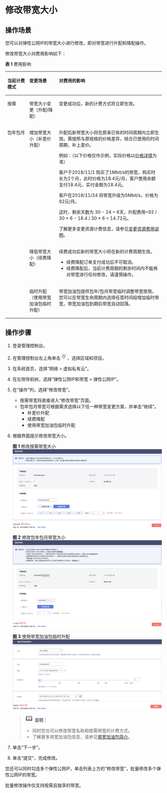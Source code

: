 # 修改带宽大小<a name="eip_0012"></a>

## 操作场景<a name="section242619435115"></a>

您可以对弹性公网IP的带宽大小进行修改，即对带宽进行升配和降配操作。

修改带宽大小对费用影响如下：

**表 1**  费用影响

<a name="zh-cn_topic_0118498819_table117061129519"></a>
<table><thead align="left"><tr id="zh-cn_topic_0118498819_row2070710212517"><th class="cellrowborder" valign="top" width="14.04%" id="mcps1.2.4.1.1"><p id="zh-cn_topic_0118498819_p22514331491"><a name="zh-cn_topic_0118498819_p22514331491"></a><a name="zh-cn_topic_0118498819_p22514331491"></a>当前计费模式</p>
</th>
<th class="cellrowborder" valign="top" width="18.91%" id="mcps1.2.4.1.2"><p id="zh-cn_topic_0118498819_p13707142550"><a name="zh-cn_topic_0118498819_p13707142550"></a><a name="zh-cn_topic_0118498819_p13707142550"></a>变更场景</p>
</th>
<th class="cellrowborder" valign="top" width="67.05%" id="mcps1.2.4.1.3"><p id="zh-cn_topic_0118498819_p1170715212514"><a name="zh-cn_topic_0118498819_p1170715212514"></a><a name="zh-cn_topic_0118498819_p1170715212514"></a>对费用的影响</p>
</th>
</tr>
</thead>
<tbody><tr id="row129737166211"><td class="cellrowborder" valign="top" width="14.04%" headers="mcps1.2.4.1.1 "><p id="p29731716727"><a name="p29731716727"></a><a name="p29731716727"></a>按需</p>
</td>
<td class="cellrowborder" valign="top" width="18.91%" headers="mcps1.2.4.1.2 "><p id="p103945561024"><a name="p103945561024"></a><a name="p103945561024"></a>带宽大小变更（升配/降配）</p>
</td>
<td class="cellrowborder" valign="top" width="67.05%" headers="mcps1.2.4.1.3 "><p id="p99732163210"><a name="p99732163210"></a><a name="p99732163210"></a>变更成功后，新的计费方式将立即生效。</p>
</td>
</tr>
<tr id="zh-cn_topic_0118498819_row6707727518"><td class="cellrowborder" rowspan="3" valign="top" width="14.04%" headers="mcps1.2.4.1.1 "><p id="zh-cn_topic_0118498819_p2251833692"><a name="zh-cn_topic_0118498819_p2251833692"></a><a name="zh-cn_topic_0118498819_p2251833692"></a>包年包月</p>
</td>
<td class="cellrowborder" valign="top" width="18.91%" headers="mcps1.2.4.1.2 "><p id="zh-cn_topic_0118498819_p37072027518"><a name="zh-cn_topic_0118498819_p37072027518"></a><a name="zh-cn_topic_0118498819_p37072027518"></a>增加带宽大小（补差价升配）</p>
</td>
<td class="cellrowborder" valign="top" width="67.05%" headers="mcps1.2.4.1.3 "><p id="zh-cn_topic_0118498819_p767918917713"><a name="zh-cn_topic_0118498819_p767918917713"></a><a name="zh-cn_topic_0118498819_p767918917713"></a>升配后新带宽大小将在原来已有的时间周期内立即生效。需按照与原规格的价格差异，结合已使用的时间周期，补上差价。</p>
<p id="p86671154121414"><a name="p86671154121414"></a><a name="p86671154121414"></a>例如：（以下价格仅作示例，实际价格以<a href="https://www.huaweicloud.com/pricing.html#/eip" target="_blank" rel="noopener noreferrer">价格详情</a>为准）</p>
<p id="p12682927111510"><a name="p12682927111510"></a><a name="p12682927111510"></a>客户于2018/11/1 购买了1Mbit/s的带宽，购买时长为1个月，此时价格为18.4元/月，客户使用余额支付18.4元，实付金额为18.4元。</p>
<p id="p4682827141512"><a name="p4682827141512"></a><a name="p4682827141512"></a>客户在2018/11/24 将带宽升级为5Mbit/s，价格为92元/月。</p>
<p id="p2682327141516"><a name="p2682327141516"></a><a name="p2682327141516"></a>这时，剩余天数为 30 - 24 = 6天，升配费用=92 / 30 * 6 - 18.4 / 30 * 6 = 14.72元。</p>
<p id="p9529133320254"><a name="p9529133320254"></a><a name="p9529133320254"></a>了解更多变更资源计费信息，请参见<a href="https://support.huaweicloud.com/usermanual-billing/zh-cn_topic_0045348012.html" target="_blank" rel="noopener noreferrer">变更资源费用说明</a>。</p>
</td>
</tr>
<tr id="zh-cn_topic_0118498819_row1616328121117"><td class="cellrowborder" valign="top" headers="mcps1.2.4.1.1 "><p id="zh-cn_topic_0118498819_p661712881111"><a name="zh-cn_topic_0118498819_p661712881111"></a><a name="zh-cn_topic_0118498819_p661712881111"></a>降低带宽大小（续费降配）</p>
</td>
<td class="cellrowborder" valign="top" headers="mcps1.2.4.1.2 "><p id="zh-cn_topic_0118498819_p186171228151117"><a name="zh-cn_topic_0118498819_p186171228151117"></a><a name="zh-cn_topic_0118498819_p186171228151117"></a>续费成功后新的带宽大小将在新的计费周期生效。</p>
<a name="zh-cn_topic_0118498819_ul178551434171416"></a><a name="zh-cn_topic_0118498819_ul178551434171416"></a><ul id="zh-cn_topic_0118498819_ul178551434171416"><li>续费降配订单支付成功后不可取消。</li><li>续费降配后，当前计费周期的剩余时间内不能再对带宽进行任何修改，请谨慎操作。</li></ul>
</td>
</tr>
<tr id="row1942717113405"><td class="cellrowborder" valign="top" headers="mcps1.2.4.1.1 "><p id="p15428141184018"><a name="p15428141184018"></a><a name="p15428141184018"></a>临时升配（使用带宽加油包临时升配）</p>
</td>
<td class="cellrowborder" valign="top" headers="mcps1.2.4.1.2 "><p id="p742891104019"><a name="p742891104019"></a><a name="p742891104019"></a>带宽加油包提供包年/包月带宽临时调整带宽使用。您可以在带宽生命周期内选择任意时间段增加临时带宽，带宽加油包到期后带宽自动回落。</p>
</td>
</tr>
</tbody>
</table>

## 操作步骤<a name="section1671903618"></a>

1.  登录管理控制台。
2.  在管理控制台左上角单击![](figures/icon-region-0.png)，选择区域和项目。
3.  在系统首页，选择“网络 \> 虚拟私有云”。
4.  在左侧导航树，选择“弹性公网IP和带宽 \> 弹性公网IP”。
5.  在“操作”列，选择“修改带宽”。
    -   按需带宽将直接进入“修改带宽”页面。
    -   包年包月带宽可根据需求选择以下任一种带宽变更方案，并单击“继续”。
        -   补差价升配
        -   续费降配
        -   使用带宽加油包临时升配

6.  根据界面提示修改带宽大小。

    **图 1**  修改按需带宽大小<a name="fig7593194953617"></a>  
    ![](figures/修改按需带宽大小.png "修改按需带宽大小")

    **图 2**  修改包年包月带宽大小<a name="fig15937494364"></a>  
    ![](figures/修改包年包月带宽大小.png "修改包年包月带宽大小")

    **图 3**  使用带宽加油包临时升配<a name="fig47148351491"></a>  
    ![](figures/使用带宽加油包临时升配.png "使用带宽加油包临时升配")

    >![](public_sys-resources/icon-note.gif) **说明：**   
    >-   同时您也可以修改带宽名称和按需带宽的计费方式。  
    >-   了解更多带宽加油包信息，请参见[带宽加油包简介](带宽加油包简介.md)。  

7.  单击“下一步”。
8.  单击“提交”，完成修改。

您还可以同时勾选多个弹性公网IP，单击列表上方的“修改带宽”，批量修改多个弹性公网IP的带宽。

批量修改操作仅支持按需且独享的带宽。

